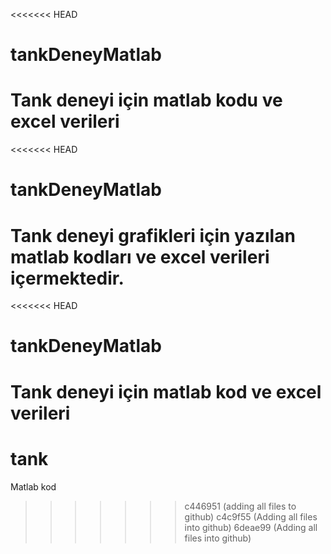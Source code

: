 <<<<<<< HEAD
# tankDeneyMatlab
Tank deneyi için matlab kodu ve excel verileri
=======
<<<<<<< HEAD
# tankDeneyMatlab
Tank deneyi grafikleri için yazılan matlab kodları ve excel verileri içermektedir.
=======
<<<<<<< HEAD
# tankDeneyMatlab
Tank deneyi için matlab kod ve excel verileri
=======
# tank
Matlab kod
>>>>>>> c446951 (adding all files to github)
>>>>>>> c4c9f55 (Adding all files into github)
>>>>>>> 6deae99 (Adding all files into github)
